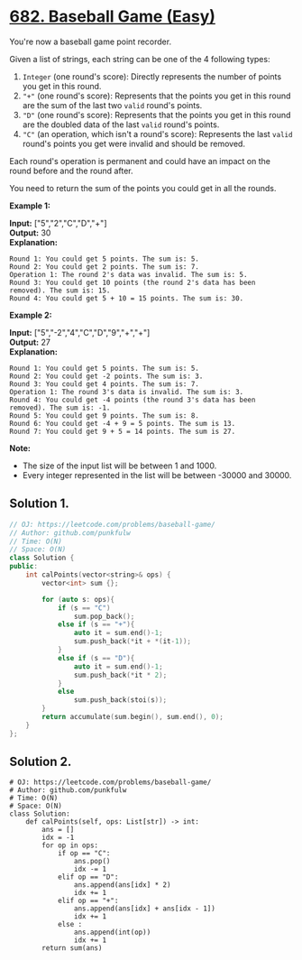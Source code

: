 # [682. Baseball Game (Easy)](https://leetcode.com/problems/baseball-game/)
You're now a baseball game point recorder.

Given a list of strings, each string can be one of the 4 following types:

1.  `Integer` (one round's score): Directly represents the number of points you get in this round.
2.  `"+"` (one round's score): Represents that the points you get in this round are the sum of the last two `valid` round's points.
3.  `"D"` (one round's score): Represents that the points you get in this round are the doubled data of the last `valid` round's points.
4.  `"C"` (an operation, which isn't a round's score): Represents the last `valid` round's points you get were invalid and should be removed.

Each round's operation is permanent and could have an impact on the round before and the round after.

You need to return the sum of the points you could get in all the rounds.

**Example 1:**  

**Input:** \["5","2","C","D","+"\]  
**Output:** 30  
**Explanation:** 
```
Round 1: You could get 5 points. The sum is: 5.
Round 2: You could get 2 points. The sum is: 7.
Operation 1: The round 2's data was invalid. The sum is: 5.  
Round 3: You could get 10 points (the round 2's data has been removed). The sum is: 15.
Round 4: You could get 5 + 10 = 15 points. The sum is: 30.
```

**Example 2:**  

**Input:** \["5","-2","4","C","D","9","+","+"\]  
**Output:** 27  
**Explanation:**   
```
Round 1: You could get 5 points. The sum is: 5.
Round 2: You could get -2 points. The sum is: 3.
Round 3: You could get 4 points. The sum is: 7.
Operation 1: The round 3's data is invalid. The sum is: 3.  
Round 4: You could get -4 points (the round 3's data has been removed). The sum is: -1.
Round 5: You could get 9 points. The sum is: 8.
Round 6: You could get -4 + 9 = 5 points. The sum is 13.
Round 7: You could get 9 + 5 = 14 points. The sum is 27.
```

**Note:**  

*   The size of the input list will be between 1 and 1000.
*   Every integer represented in the list will be between -30000 and 30000.

## Solution 1.

```cpp
// OJ: https://leetcode.com/problems/baseball-game/
// Author: github.com/punkfulw
// Time: O(N)
// Space: O(N)
class Solution {
public:
    int calPoints(vector<string>& ops) {
        vector<int> sum {};

        for (auto s: ops){
            if (s == "C")
                sum.pop_back();    
            else if (s == "+"){
                auto it = sum.end()-1;
                sum.push_back(*it + *(it-1));
            }    
            else if (s == "D"){
                auto it = sum.end()-1;
                sum.push_back(*it * 2);
            }
            else
                sum.push_back(stoi(s));
        }
        return accumulate(sum.begin(), sum.end(), 0);
    }
};
```

## Solution 2.

```python3
# OJ: https://leetcode.com/problems/baseball-game/
# Author: github.com/punkfulw
# Time: O(N)
# Space: O(N)
class Solution:
    def calPoints(self, ops: List[str]) -> int:
        ans = []
        idx = -1
        for op in ops:
            if op == "C":
                ans.pop()
                idx -= 1
            elif op == "D":
                ans.append(ans[idx] * 2)
                idx += 1
            elif op == "+":
                ans.append(ans[idx] + ans[idx - 1])
                idx += 1
            else :
                ans.append(int(op))
                idx += 1
        return sum(ans)
```
